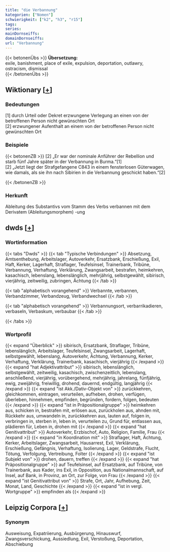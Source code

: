 ```yaml
---
title: "die Verbannung"
kategorien: ["Nomen"]
schwierigkeit: ["k2", "h3", "r15"]
tags:
series:
mainDornseiffs:
domainDornseiffs:
url: "Verbannung"
---
```


{{< betonenÜbs >}}
**Übersetzung:**  
exile, banishment, place of exile, expulsion, deportation, outlawry, ostracism, dismissal  
{{< /betonenÜbs >}}

## Wiktionary [[+](https://de.wiktionary.org/wiki/Verbannung)]

### Bedeutungen
[1] durch Urteil oder Dekret erzwungene Verlegung an einen von der betroffenen Person nicht gewünschten Ort  
[2] erzwungener Aufenthalt an einem von der betroffenen Person nicht gewünschten Ort  

### Beispiele
{{< betonenZB >}}
[2] „Er war der nominale Anführer der Rebellion und starb fünf Jahre später in der Verbannung in Burma.“[1]  
[2] „Jetzt liegt der Strafgefangene C843 in einem fensterlosen Güterwagen, wie  damals, als sie ihn nach Sibirien in die Verbannung geschickt haben.“[2]  

{{< /betonenZB >}}
### Herkunft
Ableitung des Substantivs vom Stamm des Verbs verbannen mit dem Derivatem (Ableitungsmorphem) -ung  



## dwds [[+](https://www.dwds.de/wb/Verbannung)]

### Wortinformation
{{< tabs "Dwds" >}}
{{< tab "Typische Verbindungen" >}}
Absetzung, Amtsenthebung, Arbeitslager, Autoverkehr, Ersatzbank, Erschießung, Exil, Haft, Kerker, Lagerhaft, Straflager, Teufelsinsel, Trainerbank, Tribüne, Verbannung, Verhaftung, Verklärung, Zwangsarbeit, bestrafen, heimkehren, kasachisch, lebenslang, lebenslänglich, mehrjährig, selbstgewählt, sibirisch, vierjährig, zeitweilig, zubringen, Ächtung
{{< /tab >}}

{{< tab "alphabetisch vorangehend" >}}
Verbannte, verbannen, Verbandzimmer, Verbandzeug, Verbandwechsel
{{< /tab >}}

{{< tab "alphabetisch vorangehend" >}}
Verbannungsort, verbarrikadieren, verbaseln, Verbaskum, verbaubar
{{< /tab >}}

{{< /tabs >}}

### Wortprofil
{{< expand "Überblick" >}} sibirisch, Ersatzbank, Straflager, Tribüne, lebenslänglich, Arbeitslager, Teufelsinsel, Zwangsarbeit, Lagerhaft, selbstgewählt, lebenslang, Autoverkehr, Ächtung, Verbannung, Kerker, Verhaftung, Verklärung, Trainerbank, kasachisch, vierjährig {{< /expand >}}
{{< expand "hat Adjektivattribut" >}} sibirisch, lebenslänglich, selbstgewählt, zeitweilig, kasachisch, zwischenzeitlich, lebenslang, anschließend, vierjährig, vorübergehend, mehrjährig, jahrelang, fünfjährig, ewig, zweijährig, freiwillig, drohend, dauernd, endgültig, langjährig {{< /expand >}}
{{< expand "ist Akk./Dativ-Objekt von" >}} zurückkehren, gleichkommen, eintragen, verurteilen, aufheben, drohen, verfügen, überleben, hinnehmen, empfinden, begründen, fordern, folgen, bedeuten {{< /expand >}}
{{< expand "ist in Präpositionalgruppe" >}} heimkehren aus, schicken in, bestrafen mit, erlösen aus, zurückholen aus, ahnden mit, Rückkehr aus, umwandeln in, zurückkehren aus, lauten auf, folgen in, verbringen in, sterben in, leben in, verurteilen zu, Grund für, entlassen aus, plädieren für, Leben in, drohen mit {{< /expand >}}
{{< expand "hat Genitivattribut" >}} Autoverkehr, Erzbischof, Auto, Religion, Familie, Frau {{< /expand >}}
{{< expand "in Koordination mit" >}} Straflager, Haft, Ächtung, Kerker, Arbeitslager, Zwangsarbeit, Hausarrest, Exil, Verklärung, Erschießung, Gefängnis, Verhaftung, Isolierung, Lager, Geldstrafe, Flucht, Tötung, Verfolgung, Vertreibung, Folter {{< /expand >}}
{{< expand "ist Subjekt von" >}} drohen, dauern, treffen {{< /expand >}}
{{< expand "hat Präpositionalgruppe" >}} auf Teufelsinsel, auf Ersatzbank, auf Tribüne, von Trainerbank, aus Kader, ins Exil, in Opposition, aus Nationalmannschaft, auf Insel, auf Bank, in Provinz, an Ort, zur Folge, von Frau {{< /expand >}}
{{< expand "ist Genitivattribut von" >}} Strafe, Ort, Jahr, Aufhebung, Zeit, Monat, Land, Geschichte {{< /expand >}}
{{< expand "ist in vergl. Wortgruppe" >}} empfinden als {{< /expand >}}

## Leipzig Corpora [[+](https://corpora.uni-leipzig.de/en/res?word=Verbannung&corpusId=deu_newscrawl-public_2018)]


### Synonym
Ausweisung, Expatriierung, Ausbürgerung, Hinauswurf, Zwangsverschickung, Aussiedlung, Exil, Verstoßung, Deportation, Abschiebung

